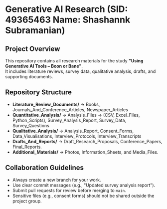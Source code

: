 # Generative AI Research (SID: 49365463 Name: Shashannk Subramanian)

## Project Overview
This repository contains all research materials for the study **"Using Generative AI Tools – Boon or Bane"**.  
It includes literature reviews, survey data, qualitative analysis, drafts, and supporting documents.

## Repository Structure
- **Literature_Review_Documents/** → Books, Journals_And_Conference_Articles, Newspaper_Articles
- **Quantitative_Analysis/** → Analysis_Files → (CSV, Excel_Files, Python_Scripts), Survey_Analysis_Report, Survey_Data, Survey_Questions
- **Qualitative_Analysis/** → Analysis_Report, Consent_Forms, Data_Visualisations, Interview_Protocols, Interview_Transcripts 
- **Drafts_And_Reports/** → Draft_Research_Proposals, Conference_Papers, Final_Reports.  
- **Additional_Materials/** → Photos, Information_Sheets, and Media_Files.  

## Collaboration Guidelines
- Always create a new branch for your work.  
- Use clear commit messages (e.g., "Updated survey analysis report").  
- Submit pull requests for review before merging to `main`.  
- Sensitive files (e.g., consent forms) should not be shared outside the project group.  
